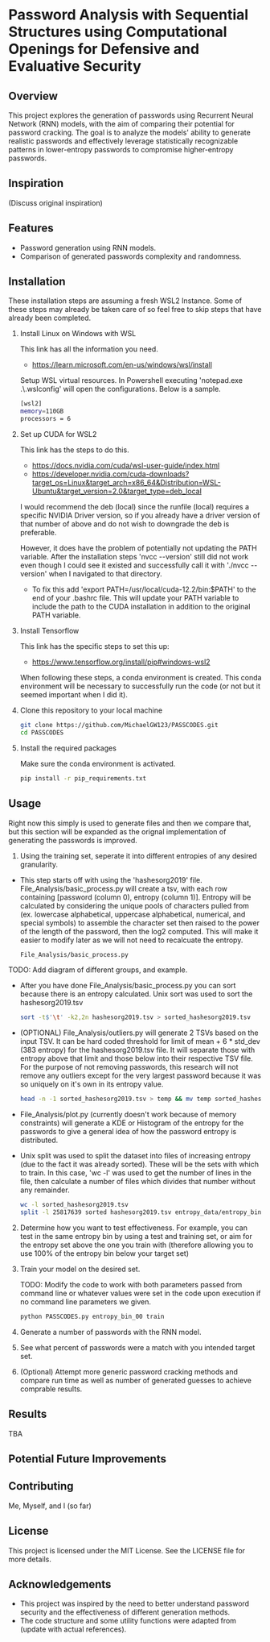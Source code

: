 # Password Analysis with Sequential Structures using Computational Openings for Defensive and Evaluative Security

## Overview

This project explores the generation of passwords using Recurrent Neural Network (RNN) models, with the aim of comparing their potential for password cracking. The goal is to analyze the models' ability to generate realistic passwords and effectively leverage statistically recognizable patterns in lower-entropy passwords to compromise higher-entropy passwords.

## Inspiration

(Discuss original inspiration)

## Features

- Password generation using RNN models.
- Comparison of generated passwords complexity and randomness.

## Installation

These installation steps are assuming a fresh WSL2 Instance. Some of these steps may already be taken care of so feel free to skip steps that have already been completed.

1. Install Linux on Windows with WSL

   This link has all the information you need.

   - https://learn.microsoft.com/en-us/windows/wsl/install

   Setup WSL virtual resources. In Powershell executing 'notepad.exe .\\.wslconfig' will open the configurations. Below is a sample.

   ```bash
   [wsl2]
   memory=110GB
   processors = 6
   ```

2. Set up CUDA for WSL2

   This link has the steps to do this.

   - https://docs.nvidia.com/cuda/wsl-user-guide/index.html
   - https://developer.nvidia.com/cuda-downloads?target_os=Linux&target_arch=x86_64&Distribution=WSL-Ubuntu&target_version=2.0&target_type=deb_local

   I would recommend the deb (local) since the runfile (local) requires a specific NVIDIA Driver version, so if you already have a driver version of that number of above and do not wish to downgrade the deb is preferable.

   However, it does have the problem of potentially not updating the PATH variable. After the installation steps 'nvcc --version' still did not work even though I could see it existed and successfully call it with './nvcc --version' when I navigated to that directory.

   - To fix this add 'export PATH=/usr/local/cuda-12.2/bin:$PATH' to the end of your .bashrc file. This will update your PATH variable to include the path to the CUDA installation in addition to the original PATH variable.

3. Install Tensorflow

   This link has the specific steps to set this up:

   - https://www.tensorflow.org/install/pip#windows-wsl2

   When following these steps, a conda environment is created. This conda environment will be necessary to successfully run the code (or not but it seemed important when I did it).

4. Clone this repository to your local machine

   ```bash
   git clone https://github.com/MichaelGW123/PASSCODES.git
   cd PASSCODES
   ```

5. Install the required packages

   Make sure the conda environment is activated.

   ```bash
   pip install -r pip_requirements.txt
   ```

## Usage

Right now this simply is used to generate files and then we compare that, but this section will be expanded as the orignal implementation of generating the passwords is improved.

1. Using the training set, seperate it into different entropies of any desired granularity.

- This step starts off with using the 'hashesorg2019' file. File_Analysis/basic_process.py will create a tsv, with each row containing [password (column 0), entropy (column 1)]. Entropy will be calculated by considering the unique pools of characters pulled from (ex. lowercase alphabetical, uppercase alphabetical, numerical, and special symbols) to assemble the character set then raised to the power of the length of the password, then the log2 computed. This will make it easier to modify later as we will not need to recalcuate the entropy.

  ```bash
  File_Analysis/basic_process.py
  ```

TODO: Add diagram of different groups, and example.

- After you have done File_Analysis/basic_process.py you can sort because there is an entropy calculated. Unix sort was used to sort the hashesorg2019.tsv

  ```bash
  sort -t$'\t' -k2,2n hashesorg2019.tsv > sorted_hashesorg2019.tsv
  ```

- (OPTIONAL) File_Analysis/outliers.py will generate 2 TSVs based on the input TSV. It can be hard coded threshold for limit of mean + 6 \* std_dev (383 entropy) for the hashesorg2019.tsv file. It will separate those with entropy above that limit and those below into their respective TSV file. For the purpose of not removing passwords, this research will not remove any outliers except for the very largest password because it was so uniquely on it's own in its entropy value.

  ```bash
  head -n -1 sorted_hashesorg2019.tsv > temp && mv temp sorted_hashesorg2019.tsv
  ```

- File_Analysis/plot.py (currently doesn't work because of memory constraints) will generate a KDE or Histogram of the entropy for the passwords to give a general idea of how the password entropy is distributed.

- Unix split was used to split the dataset into files of increasing entropy (due to the fact it was already sorted). These will be the sets with which to train. In this case, 'wc -l' was used to get the number of lines in the file, then calculate a number of files which divides that number without any remainder.

  ```bash
  wc -l sorted_hashesorg2019.tsv
  split -l 25817639 sorted hashesorg2019.tsv entropy_data/entropy_bin
  ```

2. Determine how you want to test effectiveness. For example, you can test in the same entropy bin by using a test and training set, or aim for the entropy set above the one you train with (therefore allowing you to use 100% of the entropy bin below your target set)

3. Train your model on the desired set.

   TODO: Modify the code to work with both parameters passed from command line or whatever values were set in the code upon execution if no command line parameters we given.

   ```bash
   python PASSCODES.py entropy_bin_00 train
   ```

4. Generate a number of passwords with the RNN model.

5. See what percent of passwords were a match with you intended target set.

6. (Optional) Attempt more generic password cracking methods and compare run time as well as number of generated guesses to achieve comprable results.

## Results

TBA

## Potential Future Improvements

## Contributing

Me, Myself, and I (so far)

## License

This project is licensed under the MIT License. See the LICENSE file for more details.

## Acknowledgements

- This project was inspired by the need to better understand password security and the effectiveness of different generation methods.
- The code structure and some utility functions were adapted from (update with actual references).
